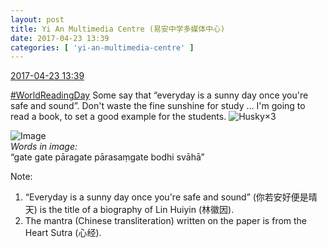 ```yaml
---
layout: post
title: Yi An Multimedia Centre (易安中学多媒体中心)
date: 2017-04-23 13:39
categories: [ 'yi-an-multimedia-centre' ]
---
```


<div class="weibo-info">
  <a href="http://weibo.com/6196825252/EFPpM757i">2017-04-23 13:39</a>
</div>

[#WorldReadingDay](http://weibo.com/p/100808f6c25ae8798dd02554cfb7de67f34fa9) Some say that “everyday is a sunny day once you're safe and sound”. Don't waste the fine sunshine for study … I'm going to read a book, to set a good example for the students. ![Husky](http://img.t.sinajs.cn/t4/appstyle/expression/ext/normal/74/moren_hashiqi_org.png)×3

<!-- more -->

![Image](https://wx1.sinaimg.cn/mw690/006Lnfkoly1fewjyey95ej30qo0zk7cm.jpg)  
*Words in image:*  
“gate gate pāragate pārasaṃgate bodhi svāhā”

Note:
1. “Everyday is a sunny day once you're safe and sound” (你若安好便是晴天) is the title of a biography of Lin Huiyin (林徽因).
1. The mantra (Chinese transliteration) written on the paper is from the Heart Sutra (心经).
